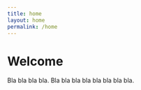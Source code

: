 ```yaml
---
title: home
layout: home
permalink: /home
---
```


# Welcome

Bla bla bla bla. Bla bla bla bla bla bla bla bla.
